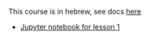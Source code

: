 This course is in hebrew, see docs [here](PythonCourseHeb.pdf)  
  
+ [Jupyter notebook for lesson 1](StrIntVarFunc_part1.ipynb)  

